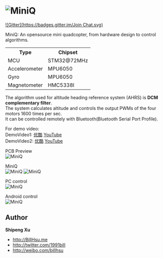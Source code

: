 ![MiniQ](https://github.com/billhsu/MiniQ/raw/master/doc/MiniQ_Logo.png)
=====

[![Gitter](https://badges.gitter.im/Join Chat.svg)](https://gitter.im/billhsu/MiniQ?utm_source=badge&utm_medium=badge&utm_campaign=pr-badge&utm_content=badge)

MiniQ: An opensource mini quadcopter, from hardware design to control algorithms.

<table>
  <tr>
    <th>Type</th><th>Chipset</th>
  </tr>
  <tr>
    <td>MCU</td><td>STM32@72MHz</td>
  </tr>
  <tr>
    <td>Accelerometer</td><td>MPU6050</td>
  </tr>
  <tr>
    <td>Gyro</td><td>MPU6050</td>
  </tr>
  <tr>
    <td>Magnetometer</td><td>HMC5338l</td>
  </tr>
</table>

The algorithm used for altitude heading reference system (AHRS) is **DCM complementary filter**.  
The system calculates altitude and controls the output PWMs of the four motors 1600 times per sec.  
It can be controlled remotely with Bluetooth(Bluetooth Serial Port Profile).

For demo video:  
DemoVideo1: [优酷](http://v.youku.com/v_show/id_XNTc0MTE5NjY0.html) [YouTube](http://www.youtube.com/watch?v=iOF2OyRmbeg)  
DemoVideo2: [优酷](http://v.youku.com/v_show/id_XNTczOTY4NDIw.html) [YouTube](http://www.youtube.com/watch?v=TcqmwWvhcKs)

PCB Preview  
![MiniQ](https://github.com/billhsu/MiniQ/raw/master/doc/MiniQ_PCB.PNG)

MiniQ  
![MiniQ](https://github.com/billhsu/MiniQ/raw/master/doc/MiniQ.jpg)
![MiniQ](https://github.com/billhsu/MiniQ/raw/master/doc/pcb.jpg)

PC control  
![MiniQ](https://github.com/billhsu/MiniQ/raw/master/doc/AHRS_Viewer.png)

Android control  
![MiniQ](https://github.com/billhsu/MiniQ/raw/master/doc/android.png)

## Author
**Shipeng Xu**

+ http://BillHsu.me
+ http://twitter.com/1991bill
+ http://weibo.com/billhsu

